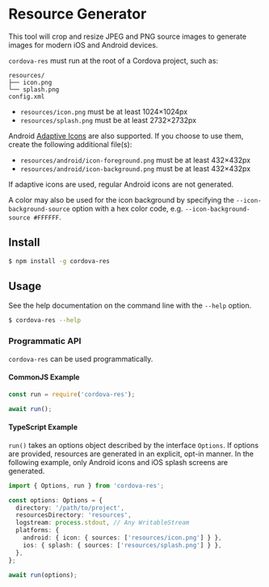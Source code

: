 # Resource Generator

This tool will crop and resize JPEG and PNG source images to generate images for modern iOS and Android devices.

`cordova-res` must run at the root of a Cordova project, such as:

```
resources/
├── icon.png
└── splash.png
config.xml
```

* `resources/icon.png` must be at least 1024×1024px
* `resources/splash.png` must be at least 2732×2732px

Android [Adaptive Icons](https://developer.android.com/guide/practices/ui_guidelines/icon_design_adaptive) are also supported. If you choose to use them, create the following additional file(s):

* `resources/android/icon-foreground.png` must be at least 432×432px
* `resources/android/icon-background.png` must be at least 432×432px

If adaptive icons are used, regular Android icons are not generated.

A color may also be used for the icon background by specifying the `--icon-background-source` option with a hex color code, e.g. `--icon-background-source #FFFFFF`.

## Install

```bash
$ npm install -g cordova-res
```

## Usage

See the help documentation on the command line with the `--help` option.

```bash
$ cordova-res --help
```

### Programmatic API

`cordova-res` can be used programmatically.

#### CommonJS Example

```js
const run = require('cordova-res');

await run();
```

#### TypeScript Example

`run()` takes an options object described by the interface `Options`. If options are provided, resources are generated in an explicit, opt-in manner. In the following example, only Android icons and iOS splash screens are generated.

```ts
import { Options, run } from 'cordova-res';

const options: Options = {
  directory: '/path/to/project',
  resourcesDirectory: 'resources',
  logstream: process.stdout, // Any WritableStream
  platforms: {
    android: { icon: { sources: ['resources/icon.png'] } },
    ios: { splash: { sources: ['resources/splash.png'] } },
  },
};

await run(options);
```
